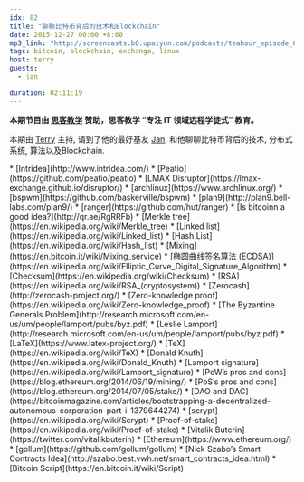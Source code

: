 ```yaml
---
idx: 82
title: "聊聊比特币背后的技术和Blockchain"
date: 2015-12-27 00:00 +8:00
mp3_link: "http://screencasts.b0.upaiyun.com/podcasts/teahour_episode_82.m4a"
tags: bitcoin, blockchain, exchange, linux
host: terry
guests:
  - jan

duration: 02:11:19
---
```


**本期节目由 [思客教学](http://sike.io/?ref=teahour) 赞助，思客教学 “专注 IT 领域远程学徒式” 教育。**


本期由 [Terry](http://weibo.com/poshboytl) 主持, 请到了他的最好基友 [Jan](http://weibo.com/p/1005055581685994), 和他聊聊比特币背后的技术, 分布式系统, 算法以及Blockchain.

<section class="notes" markdown="1">
* [Intridea](http://www.intridea.com/)
* [Peatio](https://github.com/peatio/peatio)
* [LMAX Disruptor](https://lmax-exchange.github.io/disruptor/)
* [archlinux](https://www.archlinux.org/)
* [bspwm](https://github.com/baskerville/bspwm)
* [plan9](http://plan9.bell-labs.com/plan9/)
* [ranger](https://github.com/hut/ranger)
* [Is bitcoinn a good idea?](http://qr.ae/RgRRFb)
* [Merkle tree](https://en.wikipedia.org/wiki/Merkle_tree)
* [Linked list](https://en.wikipedia.org/wiki/Linked_list)
* [Hash List](https://en.wikipedia.org/wiki/Hash_list)
* [Mixing](https://en.bitcoin.it/wiki/Mixing_service)
* [椭圆曲线签名算法 (ECDSA)](https://en.wikipedia.org/wiki/Elliptic_Curve_Digital_Signature_Algorithm)
* [Checksum](https://en.wikipedia.org/wiki/Checksum)
* [RSA](https://en.wikipedia.org/wiki/RSA_(cryptosystem))
* [Zerocash](http://zerocash-project.org/)
* [Zero-knowledge proof](https://en.wikipedia.org/wiki/Zero-knowledge_proof)
* [The Byzantine Generals Problem](http://research.microsoft.com/en-us/um/people/lamport/pubs/byz.pdf)
* [Leslie Lamport](http://research.microsoft.com/en-us/um/people/lamport/pubs/byz.pdf)
* [LaTeX](https://www.latex-project.org/)
* [TeX](https://en.wikipedia.org/wiki/TeX)
* [Donald Knuth](https://en.wikipedia.org/wiki/Donald_Knuth)
* [Lamport signature](https://en.wikipedia.org/wiki/Lamport_signature)
* [PoW’s pros and cons](https://blog.ethereum.org/2014/06/19/mining/)
* [PoS’s pros and cons](https://blog.ethereum.org/2014/07/05/stake/)
* [DAO and DAC](https://bitcoinmagazine.com/articles/bootstrapping-a-decentralized-autonomous-corporation-part-i-1379644274)
* [scrypt](https://en.wikipedia.org/wiki/Scrypt)
* [Proof-of-stake](https://en.wikipedia.org/wiki/Proof-of-stake)
* [Vitalik Buterin](https://twitter.com/vitalikbuterin)
* [Ethereum](https://www.ethereum.org/)
* [gollum](https://github.com/gollum/gollum)
* [Nick Szabo’s Smart Contracts Idea](http://szabo.best.vwh.net/smart_contracts_idea.html)
* [Bitcoin Script](https://en.bitcoin.it/wiki/Script)
</section>
